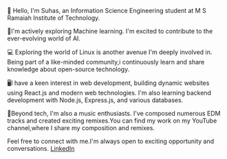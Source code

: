 👋 Hello, I'm Suhas, an Information Science Engineering student at M S Ramaiah Institute of Technology.

🧠I'm actively exploring Machine learning. I'm excited to contribute to the ever-evolving world of AI.

💻 Exploring the world of Linux is another avenue I'm deeply involved in.
Being part of a like-minded community,i continuously learn and share knowledge about open-source technology.

🖥️I have a keen interest in web development, building dynamic websites using React.js and modern web technologies. I'm also learning backend development with Node.js, Express.js, and various databases.

🎵Beyond tech, I'm also a music enthusiasts. I've composed numerous EDM tracks and created exciting remixes.You can find my work on my YouTube channel,where I share my composition and remixes.

Feel free to connect with me.I'm always open to exciting opportunity and conversations.
[LinkedIn](https://www.linkedin.com/in/suhas-s-4aa89425a/)

<!--- 💞️ I’m looking to collaborate on ...
- 📫 How to reach me ...  --->

<!---
suhass434/suhass434 is a ✨ special ✨ repository because its `README.md` (this file) appears on your GitHub profile.
You can click the Preview link to take a look at your changes.
--->
